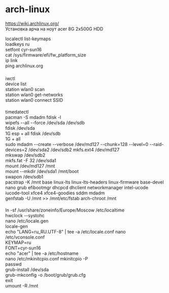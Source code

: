 # arch-linux  
https://wiki.archlinux.org/  
Установка арча на ноут acer 8G 2x500G HDD  

localectl list-keymaps   
loadkeys ru  
setfont cyr-sun16  
cat /sys/firmware/efi/fw_platform_size  
ip link  
ping archlinux.org  
#####
iwctl  
device list  
station wlan0 scan  
station wlan0 get-networks  
station wlan0 connect SSID  
####
timedatectl  
pacman -S mdadm
fdisk -l  
wipefs --all --force /dev/sda /dev/sdb  
fdisk /dev/sda  
1G esp + all
fdisk /dev/sdb  
1G + all  
sudo mdadm --create --verbose /dev/md127 --chunk=128 --level=0 --raid-devices=2 /dev/sda2 /dev/sdb2
mkfs.ext4 /dev/md127  
mkswap /dev/sdb2  
mkfs.fat -F 32 /dev/sda1  
mount /dev/md127 /mnt  
mount --mkdir /dev/sda1 /mnt/boot  
swapon /dev/sdb1  
pacstrap -K /mnt base linux-lts linux-lts-headers linux-firmware base-devel nano grub efibootmgr dhcpcd dhclient networkmanager intel-ucode iucode-tool xfce4 xfce4-goodies sddm mdadm  
genfstab -U /mnt >> /mnt/etc/fstab
arch-chroot /mnt  
####
ln -sf /usr/share/zoneinfo/Europe/Moscow /etc/localtime  
hwclock --systohc  
nano /etc/locale.gen  
locale-gen  
echo "LANG=ru_RU.UTF-8" | tee -a /etc/locale.conf
nano /etc/vconsole.conf  
KEYMAP=ru  
FONT=cyr-sun16  
echo "acer" | tee -a /etc/hostname  
nano /etc/mkinitcpio.conf
mkinitcpio -P  
passwd  
grub-install /dev/sda  
grub-mkconfig -o /boot/grub/grub.cfg  
exit  
umount -R /mnt  
